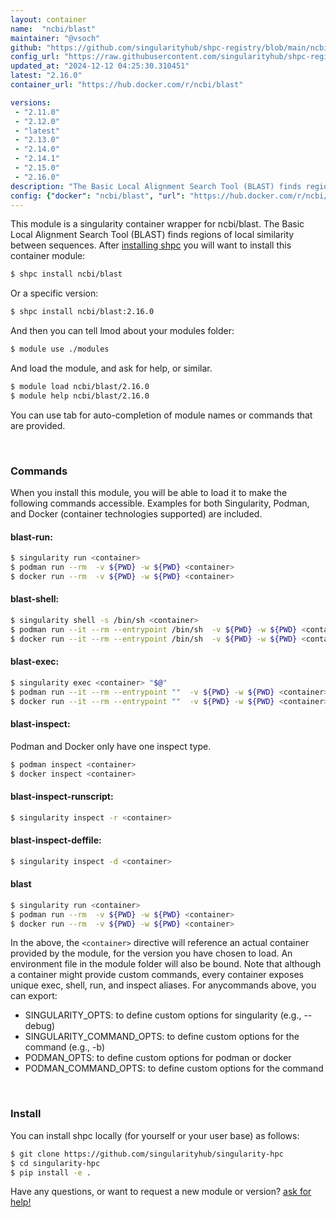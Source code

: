 ```yaml
---
layout: container
name:  "ncbi/blast"
maintainer: "@vsoch"
github: "https://github.com/singularityhub/shpc-registry/blob/main/ncbi/blast/container.yaml"
config_url: "https://raw.githubusercontent.com/singularityhub/shpc-registry/main/ncbi/blast/container.yaml"
updated_at: "2024-12-12 04:25:30.310451"
latest: "2.16.0"
container_url: "https://hub.docker.com/r/ncbi/blast"

versions:
 - "2.11.0"
 - "2.12.0"
 - "latest"
 - "2.13.0"
 - "2.14.0"
 - "2.14.1"
 - "2.15.0"
 - "2.16.0"
description: "The Basic Local Alignment Search Tool (BLAST) finds regions of local similarity between sequences."
config: {"docker": "ncbi/blast", "url": "https://hub.docker.com/r/ncbi/blast", "maintainer": "@vsoch", "description": "The Basic Local Alignment Search Tool (BLAST) finds regions of local similarity between sequences.", "latest": {"2.16.0": "sha256:d7329b9c524e9d16009d6a132c292fc0c255a9eb23f02f4fda211287fcec4699"}, "tags": {"2.11.0": "sha256:6591661d046e5d5d4c5c45baf8bcfcc8b9188590f87b25dc1f625cb29383b922", "2.12.0": "sha256:367f06bf5d5fc9f6ea2dd24bee7571e3b5be589175a902c257261f3f41784517", "latest": "sha256:d7329b9c524e9d16009d6a132c292fc0c255a9eb23f02f4fda211287fcec4699", "2.13.0": "sha256:ae7aaf7dbb861d8c2e4c59738101d98548ea5578cd412bffa0b24a6aca8ceced", "2.14.0": "sha256:b12ea8a499936a67c0597d6481466bc75378c7c462d7f161724f0154e12634da", "2.14.1": "sha256:c8fb0be17b1b682521b10374f20b94429b1e7a6212b66a85446c2362a5755f82", "2.15.0": "sha256:77a24a340683c2f4883e2d5295bf63277743579239ada939370c19ca5622ef5f", "2.16.0": "sha256:d7329b9c524e9d16009d6a132c292fc0c255a9eb23f02f4fda211287fcec4699"}}
---
```


This module is a singularity container wrapper for ncbi/blast.
The Basic Local Alignment Search Tool (BLAST) finds regions of local similarity between sequences.
After [installing shpc](#install) you will want to install this container module:


```bash
$ shpc install ncbi/blast
```

Or a specific version:

```bash
$ shpc install ncbi/blast:2.16.0
```

And then you can tell lmod about your modules folder:

```bash
$ module use ./modules
```

And load the module, and ask for help, or similar.

```bash
$ module load ncbi/blast/2.16.0
$ module help ncbi/blast/2.16.0
```

You can use tab for auto-completion of module names or commands that are provided.

<br>

### Commands

When you install this module, you will be able to load it to make the following commands accessible.
Examples for both Singularity, Podman, and Docker (container technologies supported) are included.

#### blast-run:

```bash
$ singularity run <container>
$ podman run --rm  -v ${PWD} -w ${PWD} <container>
$ docker run --rm  -v ${PWD} -w ${PWD} <container>
```

#### blast-shell:

```bash
$ singularity shell -s /bin/sh <container>
$ podman run --it --rm --entrypoint /bin/sh  -v ${PWD} -w ${PWD} <container>
$ docker run --it --rm --entrypoint /bin/sh  -v ${PWD} -w ${PWD} <container>
```

#### blast-exec:

```bash
$ singularity exec <container> "$@"
$ podman run --it --rm --entrypoint ""  -v ${PWD} -w ${PWD} <container> "$@"
$ docker run --it --rm --entrypoint ""  -v ${PWD} -w ${PWD} <container> "$@"
```

#### blast-inspect:

Podman and Docker only have one inspect type.

```bash
$ podman inspect <container>
$ docker inspect <container>
```

#### blast-inspect-runscript:

```bash
$ singularity inspect -r <container>
```

#### blast-inspect-deffile:

```bash
$ singularity inspect -d <container>
```



#### blast

```bash
$ singularity run <container>
$ podman run --rm  -v ${PWD} -w ${PWD} <container>
$ docker run --rm  -v ${PWD} -w ${PWD} <container>
```


In the above, the `<container>` directive will reference an actual container provided
by the module, for the version you have chosen to load. An environment file in the
module folder will also be bound. Note that although a container
might provide custom commands, every container exposes unique exec, shell, run, and
inspect aliases. For anycommands above, you can export:

 - SINGULARITY_OPTS: to define custom options for singularity (e.g., --debug)
 - SINGULARITY_COMMAND_OPTS: to define custom options for the command (e.g., -b)
 - PODMAN_OPTS: to define custom options for podman or docker
 - PODMAN_COMMAND_OPTS: to define custom options for the command

<br>

### Install

You can install shpc locally (for yourself or your user base) as follows:

```bash
$ git clone https://github.com/singularityhub/singularity-hpc
$ cd singularity-hpc
$ pip install -e .
```

Have any questions, or want to request a new module or version? [ask for help!](https://github.com/singularityhub/singularity-hpc/issues)